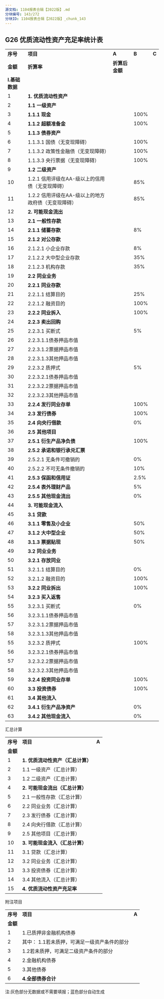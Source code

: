 ```yaml
---
源文档: 1104报表合辑【2022版】.md
分块编号: 143/272
分块ID: 1104报表合辑【2022版】_chunk_143
---
```


## G26 优质流动性资产充足率统计表

|  |  |  |  |  |
| --- | --- | --- | --- | --- |
| **序号** | **项目** | **A** | **B** | **C** |
| **金额** | **折算率** | **折算后金额** |
| **I.基础数据** |  |  |  |  |
| 1 | **1. 优质流动性资产** |  |  |  |
| 2 | **1.1 一级资产** |  |  |  |
| 3 | **1.1.1 现金** |  | 100% |  |
| 4 | **1.1.2 超额准备金** |  | 100% |  |
| 5 | **1.1.3 债券资产** |  |  |  |
| 6 | 1.1.3.1 国债（无变现障碍） |  | 100% |  |
| 7 | 1.1.3.2 政策性金融债（无变现障碍） |  | 100% |  |
| 8 | 1.1.3.3 央行票据（无变现障碍） |  | 100% |  |
| 9 | **1.2 二级资产** |  |  |  |
| 10 | 1.2.1 信用评级在AA-级以上的信用债（无变现障碍） |  | 85% |  |
| 11 | 1.2.2 信用评级在AA-级以上的地方政府债（无变现障碍） |  | 85% |  |
| 12 | **2. 可能现金流出** |  |  |  |
| 13 | **2.1 一般性存款** |  |  |  |
| 14 | **2.1.1 储蓄存款** |  | 8% |  |
| 15 | **2.1.2 对公存款** |  |  |  |
| 16 | 2.1.2.1 小企业存款 |  | 8% |  |
| 17 | 2.1.2.2 大中型企业存款 |  | 35% |  |
| 18 | 2.1.2.3 机构存款 |  | 35% |  |
| 19 | **2.2 同业业务** |  |  |  |
| 20 | **2.2.1 同业存款** |  |  |  |
| 21 | 2.2.1.1 结算目的 |  | 25% |  |
| 22 | 2.2.1.2 融资目的 |  | 100% |  |
| 23 | **2.2.2 同业拆入** |  | 100% |  |
| 24 | **2.2.3 卖出回购** |  |  |  |
| 25 | 2.2.3.1 买断式 |  | 5% |  |
| 26 | 2.2.3.1.1债券押品市值 |  |  |  |
| 27 | 2.2.3.1.2票据押品市值 |  |  |  |
| 28 | 2.2.3.1.3其他押品市值 |  |  |  |
| 29 | 2.2.3.2 质押式 |  | 5% |  |
| 30 | 2.2.3.2.1债券押品市值 |  |  |  |
| 31 | 2.2.3.2.2票据押品市值 |  |  |  |
| 32 | 2.2.3.2.3其他押品市值 |  |  |  |
| 33 | **2.2.4 发行同业存单** |  | 100% |  |
| 34 | **2.3 发行债券** |  | 100% |  |
| 35 | **2.4 向央行借款** |  | 0% |  |
| 36 | **2.5 其他项目** |  |  |  |
| 37 | **2.5.1 衍生产品净负债** |  | 100% |  |
| 38 | **2.5.2 承诺和银行承兑汇票** |  |  |  |
| 39 | 2.5.2.1 无条件可撤销的 |  | 0% |  |
| 40 | 2.5.2.2 不可无条件撤销的 |  | 10% |  |
| 41 | **2.5.3 保函和信用证** |  | 2.5% |  |
| 42 | **2.5.4 表外理财产品** |  | 5% |  |
| 43 | **2.5.5 其他现金流出** |  | 0% |  |
| 44 | **3. 可能现金流入** |  |  |  |
| 45 | **3.1 贷款** |  |  |  |
| 46 | **3.1.1 零售及小企业** |  | 50% |  |
| 47 | **3.1.2 大中型企业** |  | 50% |  |
| 48 | **3.1.3 票据贴现** |  | 50% |  |
| 49 | **3.2 同业业务** |  |  |  |
| 50 | **3.2.1 存放同业** |  |  |  |
| 51 | 3.2.1.1 结算目的 |  | 0% |  |
| 52 | 3.2.1.2 融资目的 |  | 100% |  |
| 53 | **3.2.2 同业拆出** |  | 100% |  |
| 54 | **3.2.3 买入返售** |  |  |  |
| 55 | 3.2.3.1 买断式 |  | 0% |  |
| 56 | 3.2.3.1.1债券押品市值 |  |  |  |
| 57 | 3.2.3.1.2票据押品市值 |  |  |  |
| 58 | 3.2.3.1.3其他押品市值 |  |  |  |
| 55 | 3.2.3.2 质押式 |  | 100% |  |
| 56 | 3.2.3.2.1债券押品市值 |  |  |  |
| 57 | 3.2.3.2.2票据押品市值 |  |  |  |
| 58 | 3.2.3.2.3其他押品市值 |  |  |  |
| 59 | **3.2.4 投资同业存单** |  | 100% |  |
| 60 | **3.3 投资债券** |  | 100% |  |
| 61 | **3.4 其他流入** |  |  |  |
| 62 | **3.4.1 衍生产品净资产** |  | 0% |  |
| 63 | **3.4.2 其他现金流入** |  | 0% |  |

汇总计算

|  |  |  |
| --- | --- | --- |
| **序号** | **项目** | **A** |
| **金额** |
| 1 | **1. 优质流动性资产（汇总计算）** |  |
| 2 | 1.1 一级资产（汇总计算） |  |
| 3 | 1.2 二级资产（汇总计算） |  |
| 4 | **2. 可能现金流出（汇总计算）** |  |
| 5 | 2.1 一般性存款（汇总计算） |  |
| 6 | 2.2 同业业务（汇总计算） |  |
| 7 | 2.3 发行债券（汇总计算） |  |
| 8 | 2.4 向央行借款（汇总计算） |  |
| 9 | 2.5 其他项目（汇总计算） |  |
| 10 | **3. 可能现金流入（汇总计算）** |  |
| 11 | 3.1 贷款（汇总计算） |  |
| 12 | 3.2 同业业务（汇总计算） |  |
| 13 | 3.3 投资债券（汇总计算） |  |
| 14 | 3.4 其他流入（汇总计算） |  |
| 15 | **4. 优质流动性资产充足率** |  |

附注项目

|  |  |  |
| --- | --- | --- |
| **序号** | **项目** | **A** |
| **金额** |
| 1 | 1.已质押非金融机构债券 |  |
| 2 | 其中： 1.1若未质押，可满足一级资产条件的部分 |  |
| 3 | 1.2若未质押，可满足二级资产条件的部分 |  |
| 4 | 2.金融机构债券 |  |
| 5 | 3.其他债券 |  |
| 6 | **4.全部债券合计** |  |

注:灰色部分无数据或不需要填报；蓝色部分自动生成

